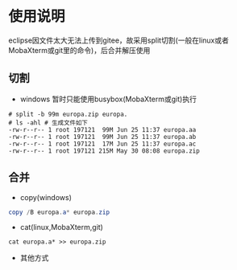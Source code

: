 # 使用说明

eclipse因文件太大无法上传到gitee，故采用split切割(一般在linux或者MobaXterm或git里的命令)，后合并解压使用

## 切割

* windows 暂时只能使用busybox(MobaXterm或git)执行

```shell
# split -b 99m europa.zip europa. 
# ls -ahl # 生成文件如下
-rw-r--r-- 1 root 197121  99M Jun 25 11:37 europa.aa
-rw-r--r-- 1 root 197121  99M Jun 25 11:37 europa.ab
-rw-r--r-- 1 root 197121  17M Jun 25 11:37 europa.ac
-rw-r--r-- 1 root 197121 215M May 30 08:08 europa.zip 

```



## 合并

* copy(windows)

```powershell
copy /B europa.a* europa.zip
```

  

  

* cat(linux,MobaXterm,git)

```shell
cat europa.a* >> europa.zip 
```

  

* 其他方式